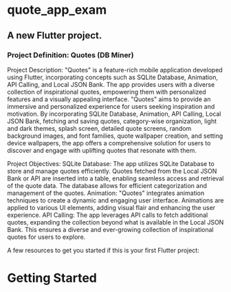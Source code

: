 # quote_app_exam
## A new Flutter project.

### Project Definition: Quotes (DB Miner)
Project Description: "Quotes" is a feature-rich mobile application developed using Flutter, incorporating concepts such as SQLite Database, Animation, API Calling, and Local JSON Bank. The app provides users with a diverse collection of inspirational quotes, empowering them with personalized features and a visually appealing interface. "Quotes" aims to provide an immersive and personalized experience for users seeking inspiration and motivation. By incorporating SQLite Database, Animation, API Calling, Local JSON Bank, fetching and saving quotes, category-wise organization, light and dark themes, splash screen, detailed quote screens, random background images, and font families, quote wallpaper creation, and setting device wallpapers, the app offers a comprehensive solution for users to discover and engage with uplifting quotes that resonate with them.

Project Objectives: SQLite Database: The app utilizes SQLite Database to store and manage quotes efficiently. Quotes fetched from the Local JSON Bank or API are inserted into a table, enabling seamless access and retrieval of the quote data. The database allows for efficient categorization and management of the quotes. Animation: "Quotes" integrates animation techniques to create a dynamic and engaging user interface. Animations are applied to various UI elements, adding visual flair and enhancing the user experience. API Calling: The app leverages API calls to fetch additional quotes, expanding the collection beyond what is available in the Local JSON Bank. This ensures a diverse and ever-growing collection of inspirational quotes for users to explore.

A few resources to get you started if this is your first Flutter project:

# Getting Started

